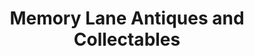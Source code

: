 ---
title: "Memory Lane Antiques and Collectables"
url: /bloomfield/memory-lane-antiques-and-collectables/
shop: antiques
---